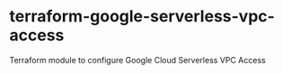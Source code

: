 # terraform-google-serverless-vpc-access
Terraform module to configure Google Cloud Serverless VPC Access
